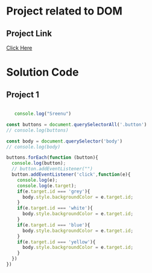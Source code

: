 # Project related to DOM

## Project Link
[Click Here](https://stackblitz.com/edit/dom-project-chaiaurcode?file=1-colorChanger%2Findex.html)

# Solution Code

## Project 1

```javascript

   console.log("Sreenu")

const buttons = document.querySelectorAll('.button')
// console.log(buttons)

const body = document.querySelector('body')
// console.log(body)

buttons.forEach(function (button){
  console.log(button);
  // button.addEventListener("")
  button.addEventListener('click',function(e){
    console.log(e);
    console.log(e.target);
    if(e.target.id === 'grey'){
      body.style.backgroundColor = e.target.id;
    }
    if(e.target.id === 'white'){
      body.style.backgroundColor = e.target.id;
    }
    if(e.target.id === 'blue'){
      body.style.backgroundColor = e.target.id;
    }
    if(e.target.id === 'yellow'){
      body.style.backgroundColor = e.target.id;
    }
  })
})

```